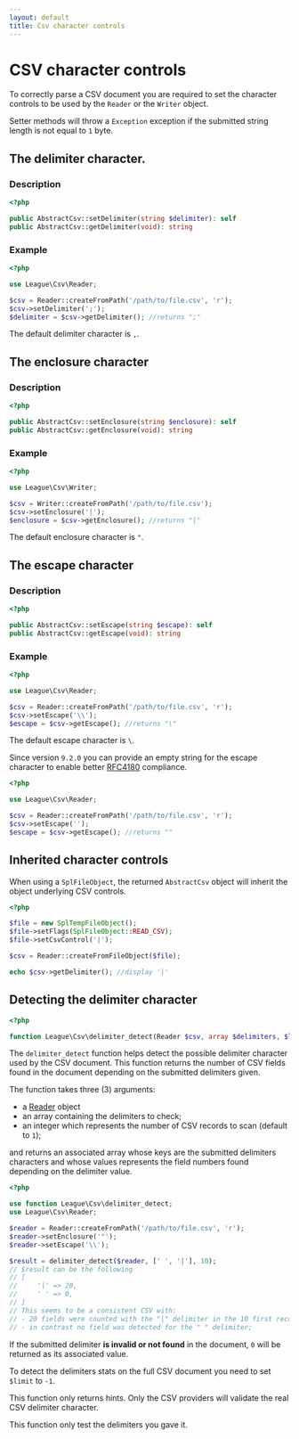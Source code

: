 ```yaml
---
layout: default
title: Csv character controls
---
```


# CSV character controls

To correctly parse a CSV document you are required to set the character controls to be used by the `Reader` or the `Writer` object.

<p class="message-warning">Setter methods will throw a <code>Exception</code> exception if the submitted string length is not equal to <code>1</code> byte.</p>

## The delimiter character.

### Description

~~~php
<?php

public AbstractCsv::setDelimiter(string $delimiter): self
public AbstractCsv::getDelimiter(void): string
~~~

### Example

~~~php
<?php

use League\Csv\Reader;

$csv = Reader::createFromPath('/path/to/file.csv', 'r');
$csv->setDelimiter(';');
$delimiter = $csv->getDelimiter(); //returns ";"
~~~

<p class="message-info">The default delimiter character is <code>,</code>.</p>

## The enclosure character

### Description

~~~php
<?php

public AbstractCsv::setEnclosure(string $enclosure): self
public AbstractCsv::getEnclosure(void): string
~~~

### Example

~~~php
<?php

use League\Csv\Writer;

$csv = Writer::createFromPath('/path/to/file.csv');
$csv->setEnclosure('|');
$enclosure = $csv->getEnclosure(); //returns "|"
~~~

<p class="message-info">The default enclosure character is <code>"</code>.</p>

## The escape character

### Description

~~~php
<?php

public AbstractCsv::setEscape(string $escape): self
public AbstractCsv::getEscape(void): string
~~~

### Example

~~~php
<?php

use League\Csv\Reader;

$csv = Reader::createFromPath('/path/to/file.csv', 'r');
$csv->setEscape('\\');
$escape = $csv->getEscape(); //returns "\"
~~~

<p class="message-info">The default escape character is <code>\</code>.</p>

<p class="message-notice">Since version <code>9.2.0</code> you can provide an empty string for the escape character to enable better <a href="https://tools.ietf.org/html/rfc4180">RFC4180</a> compliance.</p>

~~~php
<?php

use League\Csv\Reader;

$csv = Reader::createFromPath('/path/to/file.csv', 'r');
$csv->setEscape('');
$escape = $csv->getEscape(); //returns ""
~~~

## Inherited character controls

When using a `SplFileObject`, the returned `AbstractCsv` object will inherit the object underlying CSV controls.

~~~php
<?php

$file = new SplTempFileObject();
$file->setFlags(SplFileObject::READ_CSV);
$file->setCsvControl('|');

$csv = Reader::createFromFileObject($file);

echo $csv->getDelimiter(); //display '|'
~~~

## Detecting the delimiter character

~~~php
<?php

function League\Csv\delimiter_detect(Reader $csv, array $delimiters, $limit = 1): array
~~~

The `delimiter_detect` function helps detect the possible delimiter character used by the CSV document. This function returns the number of CSV fields found in the document depending on the submitted delimiters given.

The function takes three (3) arguments:

* a [Reader](/9.0/reader/) object
* an array containing the delimiters to check;
* an integer which represents the number of CSV records to scan (default to `1`);

and returns an associated array whose keys are the submitted delimiters characters and whose values represents the field numbers found depending on the delimiter value.

~~~php
<?php

use function League\Csv\delimiter_detect;
use League\Csv\Reader;

$reader = Reader::createFromPath('/path/to/file.csv', 'r');
$reader->setEnclosure('"');
$reader->setEscape('\\');

$result = delimiter_detect($reader, [' ', '|'], 10);
// $result can be the following
// [
//     '|' => 20,
//     ' ' => 0,
// ]
// This seems to be a consistent CSV with:
// - 20 fields were counted with the "|" delimiter in the 10 first records;
// - in contrast no field was detected for the " " delimiter;
~~~
If the submitted delimiter **is invalid or not found** in the document, `0` will be returned as its associated value.

<p class="message-info">To detect the delimiters stats on the full CSV document you need to set <code>$limit</code> to <code>-1</code>.</p>
<p class="message-notice">This function only returns hints. Only the CSV providers will validate the real CSV delimiter character.</p>
<p class="message-warning">This function only test the delimiters you gave it.</p>